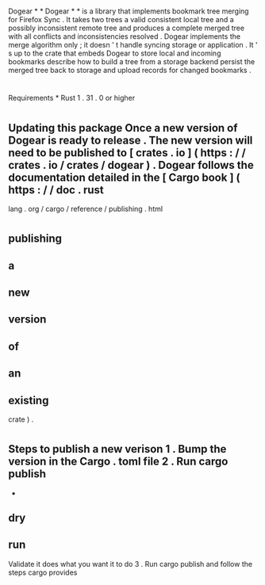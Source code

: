 #
Dogear
*
*
Dogear
*
*
is
a
library
that
implements
bookmark
tree
merging
for
Firefox
Sync
.
It
takes
two
trees
a
valid
consistent
local
tree
and
a
possibly
inconsistent
remote
tree
and
produces
a
complete
merged
tree
with
all
conflicts
and
inconsistencies
resolved
.
Dogear
implements
the
merge
algorithm
only
;
it
doesn
'
t
handle
syncing
storage
or
application
.
It
'
s
up
to
the
crate
that
embeds
Dogear
to
store
local
and
incoming
bookmarks
describe
how
to
build
a
tree
from
a
storage
backend
persist
the
merged
tree
back
to
storage
and
upload
records
for
changed
bookmarks
.
#
#
Requirements
*
Rust
1
.
31
.
0
or
higher
#
#
Updating
this
package
Once
a
new
version
of
Dogear
is
ready
to
release
.
The
new
version
will
need
to
be
published
to
[
crates
.
io
]
(
https
:
/
/
crates
.
io
/
crates
/
dogear
)
.
Dogear
follows
the
documentation
detailed
in
the
[
Cargo
book
]
(
https
:
/
/
doc
.
rust
-
lang
.
org
/
cargo
/
reference
/
publishing
.
html
#
publishing
-
a
-
new
-
version
-
of
-
an
-
existing
-
crate
)
.
#
#
#
Steps
to
publish
a
new
verison
1
.
Bump
the
version
in
the
Cargo
.
toml
file
2
.
Run
cargo
publish
-
-
dry
-
run
-
Validate
it
does
what
you
want
it
to
do
3
.
Run
cargo
publish
and
follow
the
steps
cargo
provides
